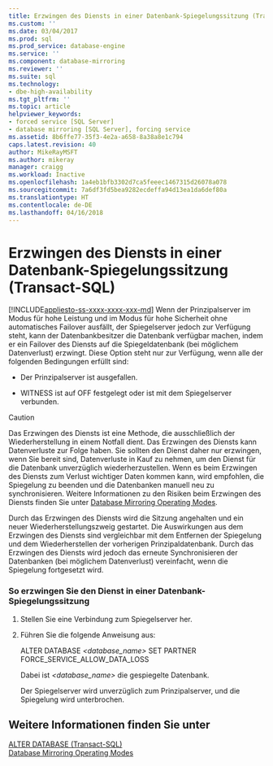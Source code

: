 ```yaml
---
title: Erzwingen des Diensts in einer Datenbank-Spiegelungssitzung (Transact-SQL) | Microsoft-Dokumentation
ms.custom: ''
ms.date: 03/04/2017
ms.prod: sql
ms.prod_service: database-engine
ms.service: ''
ms.component: database-mirroring
ms.reviewer: ''
ms.suite: sql
ms.technology:
- dbe-high-availability
ms.tgt_pltfrm: ''
ms.topic: article
helpviewer_keywords:
- forced service [SQL Server]
- database mirroring [SQL Server], forcing service
ms.assetid: 8b6ffe77-35f3-4e2a-a658-8a38a8e1c794
caps.latest.revision: 40
author: MikeRayMSFT
ms.author: mikeray
manager: craigg
ms.workload: Inactive
ms.openlocfilehash: 1a4eb1bfb3302d7ca5feeec1467315d26078a078
ms.sourcegitcommit: 7a6df3fd5bea9282ecdeffa94d13ea1da6def80a
ms.translationtype: HT
ms.contentlocale: de-DE
ms.lasthandoff: 04/16/2018
---
```

# <a name="force-service-in-a-database-mirroring-session-transact-sql"></a>Erzwingen des Diensts in einer Datenbank-Spiegelungssitzung (Transact-SQL)
[!INCLUDE[appliesto-ss-xxxx-xxxx-xxx-md](../../includes/appliesto-ss-xxxx-xxxx-xxx-md.md)]
  Wenn der Prinzipalserver im Modus für hohe Leistung und im Modus für hohe Sicherheit ohne automatisches Failover ausfällt, der Spiegelserver jedoch zur Verfügung steht, kann der Datenbankbesitzer die Datenbank verfügbar machen, indem er ein Failover des Diensts auf die Spiegeldatenbank (bei möglichem Datenverlust) erzwingt. Diese Option steht nur zur Verfügung, wenn alle der folgenden Bedingungen erfüllt sind:  
  
-   Der Prinzipalserver ist ausgefallen.  
  
-   WITNESS ist auf OFF festgelegt oder ist mit dem Spiegelserver verbunden.  
  
> [!CAUTION]  
>  Das Erzwingen des Diensts ist eine Methode, die ausschließlich der Wiederherstellung in einem Notfall dient. Das Erzwingen des Diensts kann Datenverluste zur Folge haben. Sie sollten den Dienst daher nur erzwingen, wenn Sie bereit sind, Datenverluste in Kauf zu nehmen, um den Dienst für die Datenbank unverzüglich wiederherzustellen. Wenn es beim Erzwingen des Diensts zum Verlust wichtiger Daten kommen kann, wird empfohlen, die Spiegelung zu beenden und die Datenbanken manuell neu zu synchronisieren. Weitere Informationen zu den Risiken beim Erzwingen des Diensts finden Sie unter [Database Mirroring Operating Modes](../../database-engine/database-mirroring/database-mirroring-operating-modes.md).  
  
 Durch das Erzwingen des Diensts wird die Sitzung angehalten und ein neuer Wiederherstellungszweig gestartet. Die Auswirkungen aus dem Erzwingen des Diensts sind vergleichbar mit dem Entfernen der Spiegelung und dem Wiederherstellen der vorherigen Prinzipaldatenbank. Durch das Erzwingen des Diensts wird jedoch das erneute Synchronisieren der Datenbanken (bei möglichem Datenverlust) vereinfacht, wenn die Spiegelung fortgesetzt wird.  
  
### <a name="to-force-service-in-a-database-mirroring-session"></a>So erzwingen Sie den Dienst in einer Datenbank-Spiegelungssitzung  
  
1.  Stellen Sie eine Verbindung zum Spiegelserver her.  
  
2.  Führen Sie die folgende Anweisung aus:  
  
     ALTER DATABASE *<database_name>* SET PARTNER FORCE_SERVICE_ALLOW_DATA_LOSS  
  
     Dabei ist *<database_name>* die gespiegelte Datenbank.  
  
     Der Spiegelserver wird unverzüglich zum Prinzipalserver, und die Spiegelung wird unterbrochen.  
  
## <a name="see-also"></a>Weitere Informationen finden Sie unter  
 [ALTER DATABASE &#40;Transact-SQL&#41;](../../t-sql/statements/alter-database-transact-sql.md)   
 [Database Mirroring Operating Modes](../../database-engine/database-mirroring/database-mirroring-operating-modes.md)  
  
  

